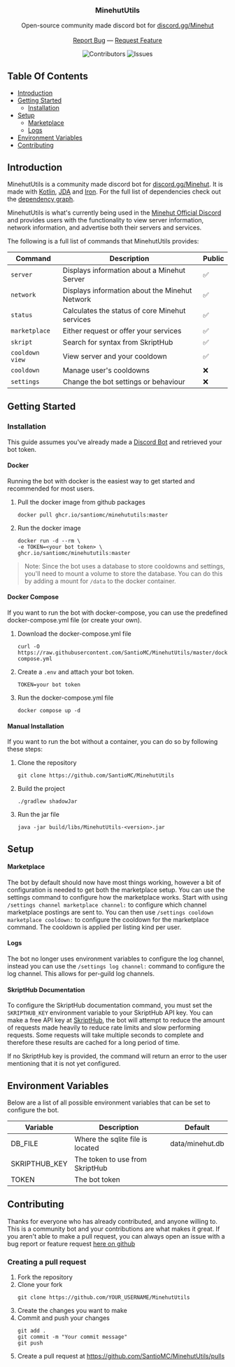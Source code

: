 <br/>
<p align="center">
  <h3 align="center">MinehutUtils</h3>

  <p align="center">
    Open-source community made discord bot for <a href="https://discord.gg/Minehut">discord.gg/Minehut</a>
    <br/><br/>
    <a href="https://github.com/SantioMC/MinehutUtils/issues">Report Bug</a>
    —
    <a href="https://github.com/SantioMC/MinehutUtils/issues">Request Feature</a>

  </p>
</p>

<div align="center">

![Contributors](https://img.shields.io/github/contributors/SantioMC/MinehutUtils?color=dark-green)
![Issues](https://img.shields.io/github/issues/SantioMC/MinehutUtils)
</div>

## Table Of Contents

* [Introduction](#introduction)
* [Getting Started](#getting-started)
    * [Installation](#installation)
* [Setup](#setup)
    * [Marketplace](#marketplace)
    * [Logs](#logs)
* [Environment Variables](#environment-variables)
* [Contributing](#contributing)

## Introduction

MinehutUtils is a community made discord bot for [discord.gg/Minehut](https://discord.gg/Minehut).
It is made with [Kotlin](https://kotlinlang.org/), [JDA](https://github.com/DV8FromTheWorld/JDA)
and [Iron](https://github.com/ingotgg/iron). For the full list of dependencies check out the
[dependency graph](https://github.com/SantioMC/MinehutUtils/network/dependencies).

MinehutUtils is what's currently being used in the [Minehut Official Discord](https://discord.gg/Minehut) and
provides users with the functionality to view server information, network information, and advertise both their
servers and services.

The following is a full list of commands that MinehutUtils provides:

| Command         | Description                                    | Public |
|-----------------|------------------------------------------------|--------|
| `server`        | Displays information about a Minehut Server    | ✅      |
| `network`       | Displays information about the Minehut Network | ✅      |
| `status`        | Calculates the status of core Minehut services | ✅      |
| `marketplace`   | Either request or offer your services          | ✅      |
| `skript`        | Search for syntax from SkriptHub               | ✅      |
| `cooldown view` | View server and your cooldown                  | ✅      |
| `cooldown`      | Manage user's cooldowns                        | ❌      |
| `settings`      | Change the bot settings or behaviour           | ❌      |

## Getting Started

### Installation

This guide assumes you've already made a [Discord Bot](https://discord.com/developers/applications)
and retrieved your bot token.

#### Docker

Running the bot with docker is the easiest way to get started and recommended for most users.

1. Pull the docker image from github packages
    ```shell
    docker pull ghcr.io/santiomc/minehututils:master
    ```

2. Run the docker image
    ```shell
    docker run -d --rm \
    -e TOKEN=<your bot token> \
   ghcr.io/santiomc/minehututils:master
    ```

> Note: Since the bot uses a database to store cooldowns and settings, you'll need to mount a volume
> to store the database. You can do this by adding a mount for `/data` to the docker container.

#### Docker Compose

If you want to run the bot with docker-compose, you can use the predefined docker-compose.yml file
(or create your own).

1. Download the docker-compose.yml file
    ```shell
    curl -O https://raw.githubusercontent.com/SantioMC/MinehutUtils/master/docker-compose.yml
    ```

2. Create a `.env` and attach your bot token.
    ```properties
    TOKEN=your bot token
    ```
3. Run the docker-compose.yml file
    ```shell
    docker compose up -d
    ```

#### Manual Installation

If you want to run the bot without a container, you can do so by following these steps:

1. Clone the repository
    ```shell
    git clone https://github.com/SantioMC/MinehutUtils
    ```

2. Build the project
    ```shell
    ./gradlew shadowJar
    ```

3. Run the jar file
    ```shell
    java -jar build/libs/MinehutUtils-<version>.jar
    ```

## Setup

#### Marketplace

The bot by default should now have most things working, however a bit of configuration is needed
to get both the marketplace setup. You can use the settings command to configure how the marketplace works.
Start with using `/settings channel marketplace channel:` to configure which channel marketplace postings are sent
to. You can then use `/settings cooldown marketplace cooldown:` to configure the cooldown for the marketplace command.
The cooldown is applied per listing kind per user.

#### Logs

The bot no longer uses environment variables to configure the log channel, instead you can use the `/settings log channel:`
command to configure the log channel. This allows for per-guild log channels.

#### SkriptHub Documentation

To configure the SkriptHub documentation command, you must set the `SKRIPTHUB_KEY` environment variable to your
SkriptHub API key. You can make a free API key at [SkriptHub](https://skripthub.net/dashboard/), the bot will 
attempt to reduce the amount of requests made heavily to reduce rate limits and slow performing requests. Some requests
will take multiple seconds to complete and therefore these results are cached for a long period of time.

If no SkriptHub key is provided, the command will return an error to the user mentioning that it is not yet configured.

## Environment Variables

Below are a list of all possible environment variables that can be set to configure the bot.

| Variable      | Description                      | Default         |
|---------------|----------------------------------|-----------------|
| DB_FILE       | Where the sqlite file is located | data/minehut.db |
| SKRIPTHUB_KEY | The token to use from SkriptHub  |                 |
| TOKEN         | The bot token                    |                 |

## Contributing

Thanks for everyone who has already contributed, and anyone willing to. This is a community bot and
your contributions are what makes it great. If you aren't able to make a pull request, you can
always open an issue with a bug report or feature
request [here on github](https://github.com/SantioMC/MinehutUtils/issues)

### Creating a pull request

1. Fork the repository
2. Clone your fork
    ```shell
    git clone https://github.com/YOUR_USERNAME/MinehutUtils
    ```
3. Create the changes you want to make
4. Commit and push your changes
    ```shell
    git add .
    git commit -m "Your commit message"
    git push
    ```
5. Create a pull request at https://github.com/SantioMC/MinehutUtils/pulls
